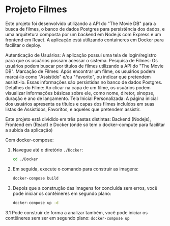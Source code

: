 # Projeto Filmes

Este projeto foi desenvolvido utilizando a API do "The Movie DB" para a busca de filmes, o banco de dados Postgres para persistência dos dados, e uma arquitetura composta por um backend em Node.js com Express e um frontend em React.
A aplicação está utilizando containeres em Docker para facilitar o deploy.

Autenticação de Usuários: A aplicação possui uma tela de login/registro para que os usuários possam acessar o sistema.
Pesquisa de Filmes: Os usuários podem buscar por títulos de filmes utilizando a API do "The Movie DB".
Marcação de Filmes: Após encontrar um filme, os usuários podem marcá-lo como "Assistido" e/ou "Favorito", ou indicar que pretendem assisti-lo. Essas informações são persistidas no banco de dados Postgres.
Detalhes do Filme: Ao clicar na capa de um filme, os usuários podem visualizar informações básicas sobre ele, como nome, diretor, sinopse, duração e ano de lançamento.
Tela Inicial Personalizada: A página inicial dos usuários apresenta os títulos e capas dos filmes incluídos em suas listas de Assistidos, Favoritos, e aqueles que pretendem assistir.

Este projeto está dividido em três pastas distintas: Backend (Nodejs), Frontend em (React) e Docker (onde só tem o docker-compute para facilitar a subida da aplicação)


Com docker-compose:

1. Navegue até o diretório `./Docker`:
    ```bash
    cd ./Docker
    ```

2. Em seguida, execute o comando para construir as imagens:
    ```bash
    docker-compose build
    ```

3. Depois que a construção das imagens for concluída sem erros, você pode iniciar os contêineres em segundo plano:
    ```bash
    docker-compose up -d
    ```
3.1 Pode construir de forma a analizar também, você pode iniciar os contêineres sem ser em segundo plano:
    ```
    docker-compose up
    ```
